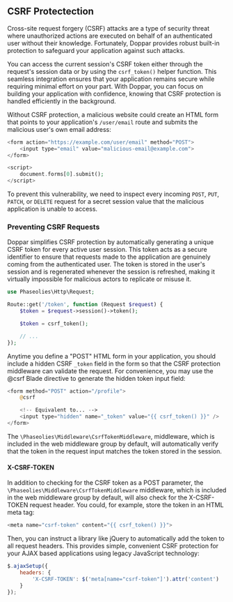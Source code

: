 ## CSRF Protectection
Cross-site request forgery (CSRF) attacks are a type of security threat where unauthorized actions are executed on behalf of an authenticated user without their knowledge. Fortunately, Doppar provides robust built-in protection to safeguard your application against such attacks.

You can access the current session's CSRF token either through the request's session data or by using the `csrf_token()` helper function. This seamless integration ensures that your application remains secure while requiring minimal effort on your part. With Doppar, you can focus on building your application with confidence, knowing that CSRF protection is handled efficiently in the background.

Without CSRF protection, a malicious website could create an HTML form that points to your application's `/user/email` route and submits the malicious user's own email address:
```php
<form action="https://example.com/user/email" method="POST">
    <input type="email" value="malicious-email@example.com">
</form>

<script>
    document.forms[0].submit();
</script>
```

To prevent this vulnerability, we need to inspect every incoming `POST`, `PUT`, `PATCH`, or `DELETE` request for a secret session value that the malicious application is unable to access.

### Preventing CSRF Requests
Doppar simplifies CSRF protection by automatically generating a unique CSRF token for every active user session. This token acts as a secure identifier to ensure that requests made to the application are genuinely coming from the authenticated user. The token is stored in the user's session and is regenerated whenever the session is refreshed, making it virtually impossible for malicious actors to replicate or misuse it.

```php
use Phaseolies\Http\Request;

Route::get('/token', function (Request $request) {
    $token = $request->session()->token();

    $token = csrf_token();

    // ...
});
```

Anytime you define a "POST" HTML form in your application, you should include a hidden CSRF `_token` field in the form so that the CSRF protection middleware can validate the request. For convenience, you may use the @csrf Blade directive to generate the hidden token input field:
```php
<form method="POST" action="/profile">
    @csrf

    <!-- Equivalent to... -->
    <input type="hidden" name="_token" value="{{ csrf_token() }}" />
</form>
```
The `\Phaseolies\Middleware\CsrfTokenMiddleware`, middleware, which is included in the web middleware group by default, will automatically verify that the token in the request input matches the token stored in the session.

#### X-CSRF-TOKEN
In addition to checking for the CSRF token as a POST parameter, the `\Phaseolies\Middleware\CsrfTokenMiddleware` middleware, which is included in the web middleware group by default, will also check for the X-CSRF-TOKEN request header. You could, for example, store the token in an HTML meta tag:
```php
<meta name="csrf-token" content="{{ csrf_token() }}">
```
Then, you can instruct a library like jQuery to automatically add the token to all request headers. This provides simple, convenient CSRF protection for your AJAX based applications using legacy JavaScript technology:
```javascript
$.ajaxSetup({
    headers: {
        'X-CSRF-TOKEN': $('meta[name="csrf-token"]').attr('content')
    }
});
```
